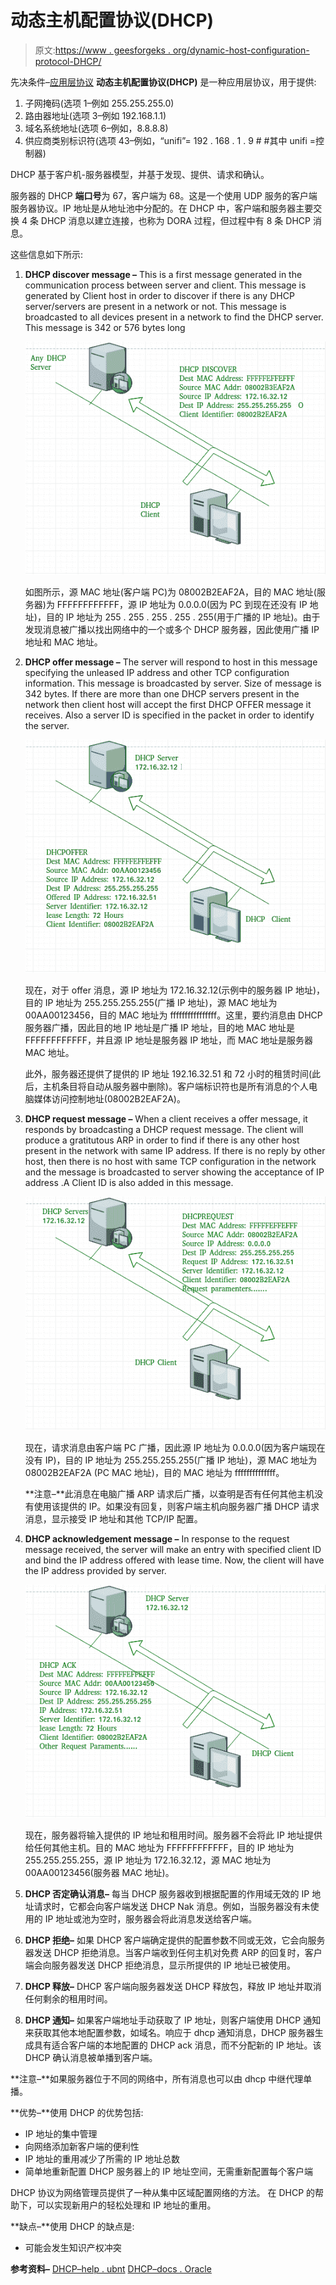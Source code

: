 # 动态主机配置协议(DHCP)

> 原文:[https://www . geesforgeks . org/dynamic-host-configuration-protocol-DHCP/](https://www.geeksforgeeks.org/dynamic-host-configuration-protocol-dhcp/)

先决条件–[应用层协议](https://www.geeksforgeeks.org/protocols-application-layer/)
**动态主机配置协议(DHCP)** 是一种应用层协议，用于提供:

1.  子网掩码(选项 1–例如 255.255.255.0)
2.  路由器地址(选项 3–例如 192.168.1.1)
3.  域名系统地址(选项 6–例如，8.8.8.8)
4.  供应商类别标识符(选项 43–例如，“unifi”= 192 . 168 . 1 . 9 # #其中 unifi =控制器)

DHCP 基于客户机-服务器模型，并基于发现、提供、请求和确认。

服务器的 DHCP **端口号**为 67，客户端为 68。这是一个使用 UDP 服务的客户端服务器协议。IP 地址是从地址池中分配的。在 DHCP 中，客户端和服务器主要交换 4 条 DHCP 消息以建立连接，也称为 DORA 过程，但过程中有 8 条 DHCP 消息。

这些信息如下所示:

1.  **DHCP discover message –**
    This is a first message generated in the communication process between server and client. This message is generated by Client host in order to discover if there is any DHCP server/servers are present in a network or not. This message is broadcasted to all devices present in a network to find the DHCP server. This message is 342 or 576 bytes long

    ![](img/d58c0349872a7a4281bc9588ceaf4d25.png)

    如图所示，源 MAC 地址(客户端 PC)为 08002B2EAF2A，目的 MAC 地址(服务器)为 FFFFFFFFFFFF，源 IP 地址为 0.0.0.0(因为 PC 到现在还没有 IP 地址)，目的 IP 地址为 255 . 255 . 255 . 255 . 255(用于广播的 IP 地址)。由于发现消息被广播以找出网络中的一个或多个 DHCP 服务器，因此使用广播 IP 地址和 MAC 地址。

2.  **DHCP offer message –**
    The server will respond to host in this message specifying the unleased IP address and other TCP configuration information. This message is broadcasted by server. Size of message is 342 bytes. If there are more than one DHCP servers present in the network then client host will accept the first DHCP OFFER message it receives. Also a server ID is specified in the packet in order to identify the server.

    ![](img/7aa6ad8d81529dfcf681e5c92d1cb715.png)

    现在，对于 offer 消息，源 IP 地址为 172.16.32.12(示例中的服务器 IP 地址)，目的 IP 地址为 255.255.255.255(广播 IP 地址)，源 MAC 地址为 00AA00123456，目的 MAC 地址为 ffffffffffffffff。这里，要约消息由 DHCP 服务器广播，因此目的地 IP 地址是广播 IP 地址，目的地 MAC 地址是 FFFFFFFFFFFF，并且源 IP 地址是服务器 IP 地址，而 MAC 地址是服务器 MAC 地址。

    此外，服务器还提供了提供的 IP 地址 192.16.32.51 和 72 小时的租赁时间(此后，主机条目将自动从服务器中删除)。客户端标识符也是所有消息的个人电脑媒体访问控制地址(08002B2EAF2A)。

3.  **DHCP request message –**
    When a client receives a offer message, it responds by broadcasting a DHCP request message. The client will produce a gratitutous ARP in order to find if there is any other host present in the network with same IP address. If there is no reply by other host, then there is no host with same TCP configuration in the network and the message is broadcasted to server showing the acceptance of IP address .A Client ID is also added in this message.

    ![](img/6c121362508157d376d36a4c3310bf0b.png)

    现在，请求消息由客户端 PC 广播，因此源 IP 地址为 0.0.0.0(因为客户端现在没有 IP)，目的 IP 地址为 255.255.255.255(广播 IP 地址)，源 MAC 地址为 08002B2EAF2A (PC MAC 地址)，目的 MAC 地址为 ffffffffffffff。

    **注意–**此消息在电脑广播 ARP 请求后广播，以查明是否有任何其他主机没有使用该提供的 IP。如果没有回复，则客户端主机向服务器广播 DHCP 请求消息，显示接受 IP 地址和其他 TCP/IP 配置。

4.  **DHCP acknowledgement message –**
    In response to the request message received, the server will make an entry with specified client ID and bind the IP address offered with lease time. Now, the client will have the IP address provided by server.

    ![](img/db837f636443474fce41c2e2406782a3.png)

    现在，服务器将输入提供的 IP 地址和租用时间。服务器不会将此 IP 地址提供给任何其他主机。目的 MAC 地址为 FFFFFFFFFFFF，目的 IP 地址为 255.255.255.255，源 IP 地址为 172.16.32.12，源 MAC 地址为 00AA00123456(服务器 MAC 地址)。

5.  **DHCP 否定确认消息–**
    每当 DHCP 服务器收到根据配置的作用域无效的 IP 地址请求时，它都会向客户端发送 DHCP Nak 消息。例如，当服务器没有未使用的 IP 地址或池为空时，服务器会将此消息发送给客户端。
6.  **DHCP 拒绝–**
    如果 DHCP 客户端确定提供的配置参数不同或无效，它会向服务器发送 DHCP 拒绝消息。当客户端收到任何主机对免费 ARP 的回复时，客户端会向服务器发送 DHCP 拒绝消息，显示所提供的 IP 地址已被使用。
7.  **DHCP 释放–**
    DHCP 客户端向服务器发送 DHCP 释放包，释放 IP 地址并取消任何剩余的租用时间。
8.  **DHCP 通知–**
    如果客户端地址手动获取了 IP 地址，则客户端使用 DHCP 通知来获取其他本地配置参数，如域名。响应于 dhcp 通知消息，DHCP 服务器生成具有适合客户端的本地配置的 DHCP ack 消息，而不分配新的 IP 地址。该 DHCP 确认消息被单播到客户端。

**注意–**如果服务器位于不同的网络中，所有消息也可以由 dhcp 中继代理单播。

**优势–**使用 DHCP 的优势包括:

*   IP 地址的集中管理
*   向网络添加新客户端的便利性
*   IP 地址的重用减少了所需的 IP 地址总数
*   简单地重新配置 DHCP 服务器上的 IP 地址空间，无需重新配置每个客户端

DHCP 协议为网络管理员提供了一种从集中区域配置网络的方法。
在 DHCP 的帮助下，可以实现新用户的轻松处理和 IP 地址的重用。

**缺点–**使用 DHCP 的缺点是:

*   可能会发生知识产权冲突

**参考资料–**
[DHCP–help . ubnt](https://help.ubnt.com/hc/en-us/articles/115005987748-Intro-to-Networking-Dynamic-Host-Configuration-Protocol-DHCP-)
[DHCP–docs . Oracle](https://docs.oracle.com/cd/E37670_01/E41138/html/ol_about_netaddr.html)